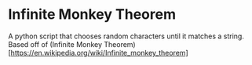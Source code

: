 # Infinite Monkey Theorem

A python script that chooses random characters
until it matches a string. Based off of (Infinite Monkey Theorem)[https://en.wikipedia.org/wiki/Infinite_monkey_theorem]
